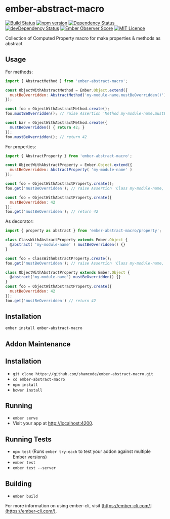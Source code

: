 # ember-abstract-macro

[![Build Status](https://travis-ci.org/shamcode/ember-abstract-macro.svg?branch=master)](https://travis-ci.org/shamcode/ember-abstract-macro)
[![npm version](https://badge.fury.io/js/ember-abstract-macro.png)](http://badge.fury.io/js/ember-abstract-macro)
[![Dependency Status](https://david-dm.org/shamcode/ember-abstract-macro.svg)](https://david-dm.org/shamcode/ember-abstract-macro)
[![devDependency Status](https://david-dm.org/shamcode/ember-abstract-macro.svg)](https://david-dm.org/shamcode/ember-abstract-macro#info=devDependencies)
[![Ember Observer Score](https://emberobserver.com/badges/ember-abstract-macro.svg)](https://emberobserver.com/addons/ember-abstract-macro)
[![MIT Licence](https://badges.frapsoft.com/os/mit/mit.svg?v=103)](https://opensource.org/licenses/mit-license.php)

Collection of Computed Property macro for make properties & methods as abstract

## Usage

For methods:
```js
import { AbstractMethod } from 'ember-abstract-macro';

const ObjectWithAbstractMethod = Ember.Object.extend({
  mustBeOverridden: AbstractMethod('my-module-name.mustBeOverridden()')
});

const foo = ObjectWithAbstractMethod.create();
foo.mustBeOverridden(); // raise Assertion 'Method my-module-name.mustBeOverridden() must be overridden'

const bar = ObjectWithAbstractMethod.create({ 
  mustBeOverridden() { return 42; }
});
foo.mustBeOverridden(); // return 42
```

For properties:
```js
import { AbstractProperty } from 'ember-abstract-macro';

const ObjectWithAbstractProperty = Ember.Object.extend({
  mustBeOverridden: AbstractProperty( 'my-module-name' )
});

const foo = ObjectWithAbstractProperty.create();
foo.get('mustBeOverridden'); // raise Assertion 'Class my-module-name, property mustBeOverridden must be overridden'

const foo = ObjectWithAbstractProperty.create({
  mustBeOverridden: 42
});
foo.get('mustBeOverridden'); // return 42
```

As decorator:
```js
import { property as abstract } from 'ember-abstract-macro/property';

class ClassWithAbstractProperty extends Ember.Object {
  @abstract( 'my-module-name' ) mustBeOverridden() {}
}

const foo = ClassWithAbstractProperty.create();
foo.get('mustBeOverridden'); // raise Assertion 'Class my-module-name, property mustBeOverridden must be overridden'

class ObjectWithAbstractProperty extends Ember.Object {
  @abstract('my-module-name') mustBeOverridden() {}
}
const foo = ObjectWithAbstractProperty.create({
  mustBeOverridden: 42
});
foo.get('mustBeOverridden') // return 42
```

## Installation

```bash
ember install ember-abstract-macro
```

## Addon Maintenance

## Installation

* `git clone https://github.com/shamcode/ember-abstract-macro.git`
* `cd ember-abstract-macro`
* `npm install`
* `bower install`

## Running

* `ember serve`
* Visit your app at [http://localhost:4200](http://localhost:4200).

## Running Tests

* `npm test` (Runs `ember try:each` to test your addon against multiple Ember versions)
* `ember test`
* `ember test --server`

## Building

* `ember build`

For more information on using ember-cli, visit [https://ember-cli.com/](https://ember-cli.com/).
